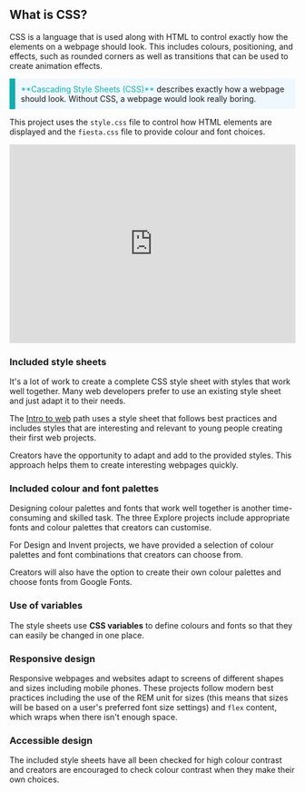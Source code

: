 ## What is CSS?

CSS is a language that is used along with HTML to control exactly how the elements on a webpage should look. This includes colours, positioning, and effects, such as rounded corners as well as transitions that can be used to create animation effects. 

<p style="border-left: solid; border-width:10px; border-color: #0faeb0; background-color: aliceblue; padding: 10px;">
<span style="color: #0faeb0">**Cascading Style Sheets (CSS)**</span> describes exactly how a webpage should look. Without CSS, a webpage would look really boring. 
</p>

This project uses the `style.css` file to control how HTML elements are displayed and the `fiesta.css` file to provide colour and font choices.

<iframe src="https://trinket.io/embed/html/6e3b537333" width="100%" height="350" frameborder="0" marginwidth="0" marginheight="0" allowfullscreen></iframe>

### Included style sheets
It's a lot of work to create a complete CSS style sheet with styles that work well together. Many web developers prefer to use an existing style sheet and just adapt it to their needs. 

The [Intro to web](https://projects.raspberrypi.org/en/pathways/web-intro) path uses a style sheet that follows best practices and includes styles that are interesting and relevant to young people creating their first web projects. 

Creators have the opportunity to adapt and add to the provided styles. This approach helps them to create interesting webpages quickly.

### Included colour and font palettes
Designing colour palettes and fonts that work well together is another time-consuming and skilled task. The three Explore projects include appropriate fonts and colour palettes that creators can customise.

For Design and Invent projects, we have provided a selection of colour palettes and font combinations that creators can choose from. 

Creators will also have the option to create their own colour palettes and choose fonts from Google Fonts. 

### Use of variables
The style sheets use **CSS variables** to define colours and fonts so that they can easily be changed in one place. 

### Responsive design
Responsive webpages and websites adapt to screens of different shapes and sizes including mobile phones. These projects follow modern best practices including the use of the REM unit for sizes (this means that sizes will be based on a user's preferred font size settings) and `flex` content, which wraps when there isn't enough space.

### Accessible design
The included style sheets have all been checked for high colour contrast and creators are encouraged to check colour contrast when they make their own choices. 
